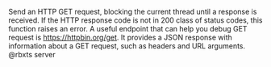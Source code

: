 Send an HTTP GET request, blocking the current thread until a response is received. If the HTTP response code is not in 200 class of status codes, this function raises an error. A useful endpoint that can help you debug GET request is https://httpbin.org/get. It provides a JSON response with information about a GET request, such as headers and URL arguments.
@rbxts server